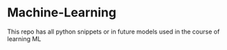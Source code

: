 # Machine-Learning
This repo has all python snippets or in future models used in the course of learning ML
